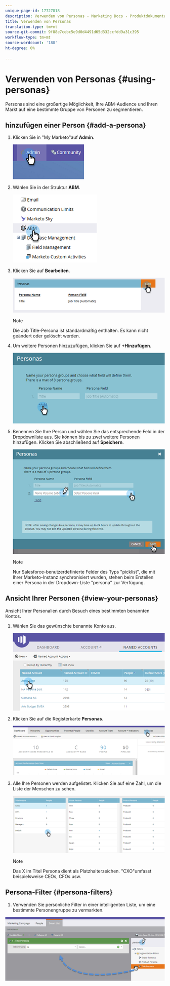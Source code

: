 ```yaml
---
unique-page-id: 17727818
description: Verwenden von Personas - Marketing Docs - Produktdokumentation
title: Verwenden von Personas
translation-type: tm+mt
source-git-commit: 9f88e7cebc5e9d0d4491d65d332ccfdd9a31c395
workflow-type: tm+mt
source-wordcount: '188'
ht-degree: 0%

---
```



# Verwenden von Personas {#using-personas}

Personas sind eine großartige Möglichkeit, Ihre ABM-Audience und Ihren Markt auf eine bestimmte Gruppe von Personen zu segmentieren.

## hinzufügen einer Person {#add-a-persona}

1. Klicken Sie in &quot;My Marketo&quot;auf **Admin**.

   ![](assets/one.png)

1. Wählen Sie in der Struktur **ABM**.

   ![](assets/two.png)

1. Klicken Sie auf **Bearbeiten**.

   ![](assets/three.png)

   >[!NOTE]
   >
   >Die Job Title-Persona ist standardmäßig enthalten. Es kann nicht geändert oder gelöscht werden.

1. Um weitere Personen hinzuzufügen, klicken Sie auf **+Hinzufügen**.

   ![](assets/four.png)

1. Benennen Sie Ihre Person und wählen Sie das entsprechende Feld in der Dropdownliste aus. Sie können bis zu zwei weitere Personen hinzufügen. Klicken Sie abschließend auf **Speichern**.

   ![](assets/five.png)

   >[!NOTE]
   >
   >Nur Salesforce-benutzerdefinierte Felder des Typs &quot;picklist&quot;, die mit Ihrer Marketo-Instanz synchronisiert wurden, stehen beim Erstellen einer Persona in der Dropdown-Liste &quot;persona&quot; zur Verfügung.

## Ansicht Ihrer Personen {#view-your-personas}

Ansicht Ihrer Personalien durch Besuch eines bestimmten benannten Kontos.

1. Wählen Sie das gewünschte benannte Konto aus.

   ![](assets/one-a.png)

1. Klicken Sie auf die Registerkarte **Personas**.

   ![](assets/two-a.png)

1. Alle Ihre Personen werden aufgelistet. Klicken Sie auf eine Zahl, um die Liste der Menschen zu sehen.

   ![](assets/three-a.png)

   >[!NOTE]
   >
   >Das X im Titel Persona dient als Platzhalterzeichen. &quot;CXO&quot;umfasst beispielsweise CEOs, CFOs usw.

## Persona-Filter {#persona-filters}

1. Verwenden Sie persönliche Filter in einer intelligenten Liste, um eine bestimmte Personengruppe zu vermarkten.

![](assets/one-b.png)
